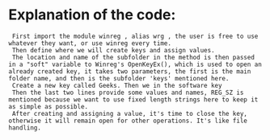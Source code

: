 # Explanation of the code:

     First import the module winreg , alias wrg , the user is free to use whatever they want, or use winreg every time.
     Then define where we will create keys and assign values.
     The location and name of the subfolder in the method is then passed in a "soft" variable to Winreg's OpenKeyEx(), which is used to open an already created key, it takes two parameters, the first is the main folder name, and then is the subfolder 'keys' mentioned here.
     Create a new key called Geeks. Then we in the software key
     Then the last two lines provide some values and names, REG_SZ is mentioned because we want to use fixed length strings here to keep it as simple as possible.
     After creating and assigning a value, it's time to close the key, otherwise it will remain open for other operations. It's like file handling.
